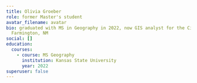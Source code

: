 ```yaml
---
title: Olivia Groeber
role: former Master's student
avatar_filename: avatar
bio: graduated with MS in Geography in 2022, now GIS analyst for the City of
  Farmington, NM
social: []
education:
  courses:
    - course: MS Geography
      institution: Kansas State University
      year: 2022
superuser: false
---
```

